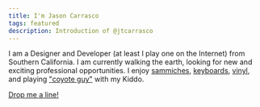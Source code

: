 ```yaml
---
title: I'm Jason Carrasco
tags: featured
description: Introduction of @jtcarrasco
---
```


I am a Designer and Developer (at least I play one on the Internet) from Southern California. I am currently walking the earth, looking for new and exciting professional opportunities. I enjoy [sammiches](https://www.instagram.com/salt_hank/?hl=en), [keyboards](https://www.reddit.com/r/mechmarket/), [vinyl](https://www.discogs.com/user/jtcarrasco), and playing ["coyote guy"](https://youtu.be/K4MhCvraJeE) with my Kiddo.

[Drop me a line!](mailto:info@jtcarrasco.com)